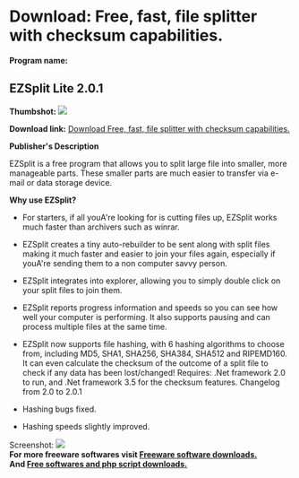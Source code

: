 # Download: Free, fast, file splitter with checksum capabilities.

**Program name:**

## EZSplit Lite 2.0.1

  
**Thumbshot:** ![](http://www.freewarefiles.com/screenshot/ezsplitlite_md.jpg)   
  
**Download link:** [Download Free, fast, file splitter with checksum capabilities.](http://freesoftwares.boysofts.com/EZSplit-Lite_program_47278.html)  
  


**Publisher's Description**  
  


EZSplit is a free program that allows you to split large file into smaller, more manageable parts. These smaller parts are much easier to transfer via e-mail or data storage device. 

**Why use EZSplit?**

  * For starters, if all youA're looking for is cutting files up, EZSplit works much faster than archivers such as winrar.

  * EZSplit creates a tiny auto-rebuilder to be sent along with split files making it much faster and easier to join your files again, especially if youA're sending them to a non computer savvy person. 
  * EZSplit integrates into explorer, allowing you to simply double click on your split files to join them. 
  * EZSplit reports progress information and speeds so you can see how well your computer is performing. It also supports pausing and can process multiple files at the same time. 
  * EZSplit now supports file hashing, with 6 hashing algorithms to choose from, including MD5, SHA1, SHA256, SHA384, SHA512 and RIPEMD160. It can even calculate the checksum of the outcome of a split file to check if any data has been lost/changed! 
Requires: .Net framework 2.0 to run, and .Net framework 3.5 for the checksum features. Changelog from 2.0 to 2.0.1 
  * Hashing bugs fixed. 
  * Hashing speeds slightly improved. 

  
  
Screenshot: ![](http://www.freewarefiles.com/screenshot/ezsplitlite.jpg)   
**For more freeware softwares visit [Freeware software downloads.](http://freesoftwares.boysofts.com/)**   
**And [Free softwares and php script downloads.](http://www.boysofts.com/)**
